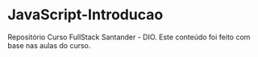 # JavaScript-Introducao
Repositório Curso FullStack Santander - DIO.
Este conteúdo foi feito com base nas aulas do curso.
